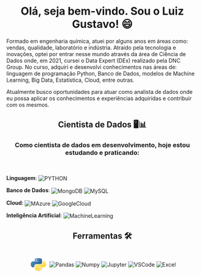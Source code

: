 <h1 align="center">Olá, seja bem-vindo. Sou o Luiz Gustavo! 😄</h1>
<p> Formado em engenharia química, atuei por alguns anos em áreas como: vendas, qualidade, laboratório e indústria. Atraído pela tecnologia e inovações, optei por entrar nesse mundo através da área de Ciência de Dados onde, em 2021, cursei o Data Expert (DEx) realizado pela DNC Group. No curso, adquiri e desenvolvi conhecimentos nas áreas de: linguagem de programação Python, Banco de Dados, modelos de Machine Learning, Big Data, Estatística, Cloud, entre outras.

Atualmente busco oportunidades para atuar como analista de dados onde eu possa aplicar os conhecimentos e experiências adquiridas e contribuir com os mesmos. 
</p>

<h2 align="center">
       Cientista de Dados 🖥️📊
    </h2>
<h3 align="center"> Como cientista de dados em desenvolvimento, hoje estou estudando e praticando: </h3>
<div style="display: inline_block" align="left"><br>
       
**Linguagem**: <img align="center" alt="PYTHON" height="30" width="105" src="https://img.shields.io/badge/Python-14354C?style=for-the-badge&logo=python&logoColor=white">

**Banco de Dados**: <img align="center" alt="MongoDB" height="30" width="105" src="https://img.shields.io/badge/MongoDB-4EA94B?style=for-the-badge&logo=mongodb&logoColor=white"> <img align="center" alt="MySQL" height="30" width="105" src="https://img.shields.io/badge/MySQL-005C84?style=for-the-badge&logo=mysql&logoColor=white">
       
**Cloud**: <img align="center" alt="MAzure" height="30" width="150" src="https://img.shields.io/badge/Microsoft_Azure-0089D6?style=for-the-badge&logo=microsoft-azure&logoColor=white"> <img align="center" alt="GoogleCloud" height="30" width="150" src="https://img.shields.io/badge/Google_Cloud-4285F4?style=for-the-badge&logo=google-cloud&logoColor=white"> 

**Inteligência Artificial**: <img align="center" alt="MachineLearning" height="30" src="https://img.shields.io/badge/machine_learning_models-0047b3?&style=for-the-badge&logo=marchine-learning&logoColor=white">
      </div>
      
##

<h2 align="center"> Ferramentas 🛠️ </h2>
<div style="display: inline_block" align="center"><br>
  <img align="center" alt="Python" height="40" width="50" src="https://raw.githubusercontent.com/devicons/devicon/master/icons/python/python-original.svg">
  <img align="center" alt="Pandas" height="40" width="50" src="https://cdn.jsdelivr.net/gh/devicons/devicon/icons/pandas/pandas-original-wordmark.svg">
  <img align="center" alt="Numpy" height="40" width="50" src="https://cdn.jsdelivr.net/gh/devicons/devicon/icons/numpy/numpy-original-wordmark.svg">          
  <img align="center" alt="Jupyter" height="40" width="50" src="https://cdn.jsdelivr.net/gh/devicons/devicon/icons/jupyter/jupyter-original-wordmark.svg">
  <img align="center" alt="VSCode" height="40" width="50" src="https://cdn.jsdelivr.net/gh/devicons/devicon/icons/vscode/vscode-original.svg">
  <img align="center" alt="Excel" height="40" width="190" src="https://img.shields.io/badge/Microsoft_Excel-217346?style=for-the-badge&logo=microsoft-excel&logoColor=white">
  
</div>



<!--
**LGCodogno/LGCodogno** is a ✨ _special_ ✨ repository because its `README.md` (this file) appears on your GitHub profile.

Here are some ideas to get you started:

- 🔭 I’m currently working on ...
- 🌱 I’m currently learning ...
- 👯 I’m looking to collaborate on ...
- 🤔 I’m looking for help with ...
- 💬 Ask me about ...
- 📫 How to reach me: ...
- 😄 Pronouns: ...
- ⚡ Fun fact: ...
-->
